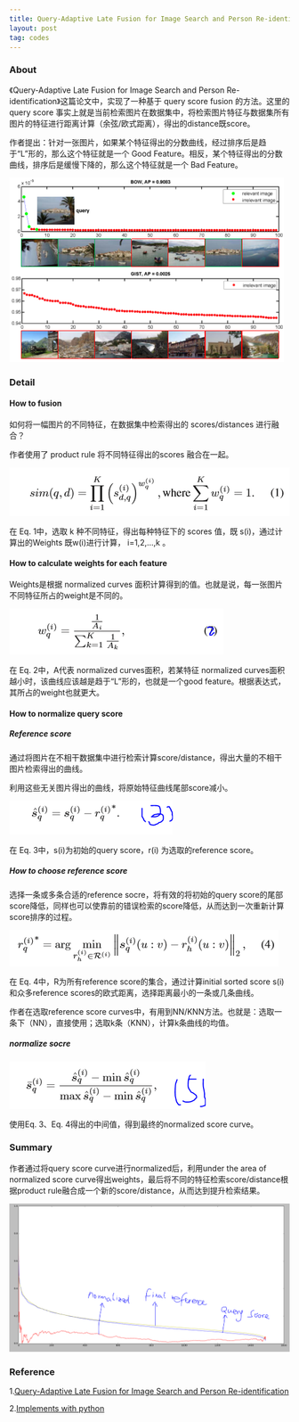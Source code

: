 ```yaml
---
title: Query-Adaptive Late Fusion for Image Search and Person Re-identification -- Read notes
layout: post
tag: codes
---
```


### About

《Query-Adaptive Late Fusion for Image Search and Person Re-identification》这篇论文中，实现了一种基于 query score fusion 的方法。这里的 query score 事实上就是当前检索图片在数据集中，将检索图片特征与数据集所有图片的特征进行距离计算（余弦/欧式距离），得出的distance既score。

作者提出：针对一张图片，如果某个特征得出的分数曲线，经过排序后是趋于“L”形的，那么这个特征就是一个 Good Feature。相反，某个特征得出的分数曲线，排序后是缓慢下降的，那么这个特征就是一个 Bad Feature。

<img src="/images/query_adaptive_fusion_1.PNG" alt="">

### Detail

#### How to fusion

如何将一幅图片的不同特征，在数据集中检索得出的 scores/distances 进行融合？

作者使用了 product rule 将不同特征得出的scores 融合在一起。

<img src="/images/query_adaptive_fusion_2.PNG" alt="">

在 Eq. 1中，选取 k 种不同特征，得出每种特征下的 scores 值，既 s(i)，通过计算出的Weights 既w(i)进行计算， i=1,2,...,k 。

#### How to calculate weights for each feature

Weights是根据 normalized curves 面积计算得到的值。也就是说，每一张图片不同特征所占的weight是不同的。

<img src="/images/query_adaptive_fusion_3.PNG" alt="">

在 Eq. 2中，A代表 normalized curves面积，若某特征 normalized curves面积越小时，该曲线应该越是趋于“L”形的，也就是一个good feature。根据表达式，其所占的weight也就更大。

#### How to normalize query score

##### Reference score

通过将图片在不相干数据集中进行检索计算score/distance，得出大量的不相干图片检索得出的曲线。

利用这些无关图片得出的曲线，将原始特征曲线尾部score减小。

<img src="/images/query_adaptive_fusion_4.PNG" alt="">

在 Eq. 3中，s(i)为初始的query score，r(i) 为选取的reference score。

##### How to choose reference score

选择一条或多条合适的reference socre，将有效的将初始的query score的尾部score降低，同样也可以使靠前的错误检索的score降低，从而达到一次重新计算score排序的过程。

<img src="/images/query_adaptive_fusion_5.PNG" alt="">

在 Eq. 4中，R为所有reference score的集合，通过计算initial sorted score s(i)和众多reference scores的欧式距离，选择距离最小的一条或几条曲线。

作者在选取reference score curves中，有用到NN/KNN方法。也就是：选取一条下（NN），直接使用；选取k条（KNN），计算k条曲线的均值。

##### normalize socre

<img src="/images/query_adaptive_fusion_6.PNG" alt="">

使用Eq. 3、Eq. 4得出的中间值，得到最终的normalized score curve。

### Summary

作者通过将query score curve进行normalized后，利用under the area of normalized score curve得出weights，最后将不同的特征检索score/distance根据product rule融合成一个新的score/distance，从而达到提升检索结果。

<img src="/images/query_adaptive_fusion_7.PNG" alt="">

### Reference

1.[Query-Adaptive Late Fusion for Image Search and Person Re-identification](http://www.liangzheng.com.cn/Project/project_fusion.html)

2.[Implements with python](https://github.com/noneface/query_adaptive_fusion_inPython)